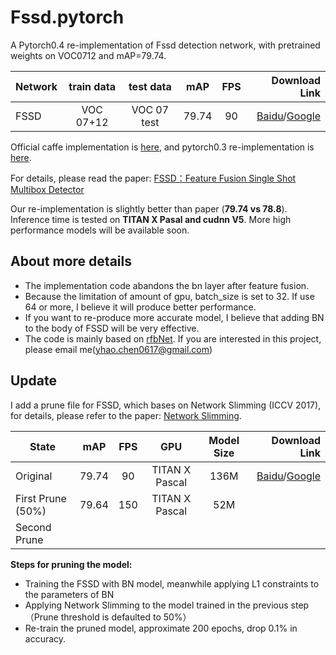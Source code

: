 # Fssd.pytorch
A Pytorch0.4 re-implementation of Fssd detection network, with pretrained weights on VOC0712 and mAP=79.74.

Network | train data | test data | mAP | FPS | Download Link
--|:--:|:--:|:--:|:--:|--:
FSSD | VOC 07+12 | VOC 07 test | 79.74 | 90 | [Baidu](https://pan.baidu.com/s/1m3i7gQGxZNk0cpqp4RBcXA)/[Google](https://drive.google.com/file/d/1dpP2U6fWpb5CszwJS7q06A9gtX1fsBrS/view?usp=sharing)

Official caffe implementation is [here](https://github.com/lzx1413/CAFFE_SSD/tree/fssd), and pytorch0.3 re-implementation is [here](https://github.com/lzx1413/PytorchSSD). 

For details, please read the paper: [FSSD：Feature Fusion Single Shot Multibox Detector](https://arxiv.org/abs/1712.00960v1)
  
Our re-implementation is slightly better than paper (**79.74 vs 78.8**). Inference time is tested on **TITAN X Pasal and cudnn V5**. More high performance models will be available soon. 

## About more details
+ The implementation code abandons the bn layer after feature fusion.
+ Because the limitation of amount of gpu, batch_size is set to 32. If use 64 or more, I believe it will produce better performance.
+ If you want to re-produce more accurate model, I believe that adding BN to the body of FSSD will be very effective.
+ The code is mainly based on [rfbNet](https://github.com/ruinmessi/RFBNet). If you are interested in this project, please email me([yhao.chen0617@gmail.com](yhao.chen0617@gmail.com)) 

## Update

I add a prune file for FSSD, which bases on Network Slimming (ICCV 2017), for details, please refer to the paper: [Network Slimming](http://openaccess.thecvf.com/content_iccv_2017/html/Liu_Learning_Efficient_Convolutional_ICCV_2017_paper.html
).

 State | mAP | FPS | GPU | Model Size |Download Link
--|:--:|:--:|:--:|:--:|--:
Original |79.74 | 90 | TITAN X Pascal | 136M | [Baidu](https://pan.baidu.com/s/1m3i7gQGxZNk0cpqp4RBcXA)/[Google](https://drive.google.com/file/d/1dpP2U6fWpb5CszwJS7q06A9gtX1fsBrS/view?usp=sharing) 
First Prune (50%) | 79.64 | 150 | TITAN X Pascal | 52M |
Second Prune  |  |  |  |  |

**Steps for pruning the model:**
+ Training the FSSD with BN model, meanwhile applying L1 constraints to the parameters of BN
+ Applying Network Slimming to the model trained in the previous step （Prune threshold is defaulted to 50%）
+ Re-train the pruned model, approximate 200 epochs, drop 0.1% in accuracy.
